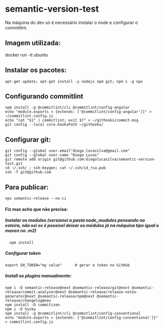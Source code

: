 # semantic-version-test

Na máquina do dev só é necessário instalar o node e configurar o commitlint.

## Imagem utilizada: 
docker run -it ubuntu

## Instalar os pacotes: 
    apt-get update; apt-get install -y nodejs npm git; npm i -g npx
   
## Configurando commitlint
	npm install -g @commitlint/cli @commitlint/config-angular
	echo "module.exports = {extends: ['@commitlint/config-angular']}" > ~/commitlint.config.js
	echo "cat "$1" | commitlint; exit $?" > ~/githooks/commit-msg
  	git config --local core.hooksPath ~/githooks/

## Configurar git:
	git config --global user.email"diego.lucasilva@gmail.com"
	git config --global user.name "Diego Lucas"
	git remote add origin git@github.com:diegolucasilva/semantic-version-test.git
	cd ~/.ssh/ ; ssh-keygen; cat ~/.ssh/id_rsa.pub
	ssh -T git@github.com

## Para publicar: 
    npx semantic-release --no-ci

####  Fiz mas acho que não precisa:
##### Instalar os modulos (versionei a pasta node_mudules pensando na esteira, não sei se é possivel deixar os módulos já na máquina tipo igual o maven no .m2)
      npm install
      
      
##### Configurar token
    export GH_TOKEN="my value"      # gerar o token no GitHub

##### Install os plugins manualmente: 
    npm i -D semantic-release@next @semantic-release/git@next @semantic-release/commit-analyzer@next @semantic-release/release-notes-generator@next @semantic-release/npm@next @semantic-release/changelog@nex
    npm install -D commitizen
    npm i -D husky
    npm install -g @commitlint/cli @commitlint/config-conventional
    echo "module.exports = {extends: ['@commitlint/config-conventional']}" > commitlint.config.js


	

    
